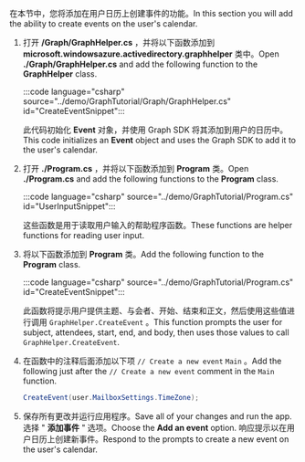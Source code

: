 <!-- markdownlint-disable MD002 MD041 -->

<span data-ttu-id="3f163-101">在本节中，您将添加在用户日历上创建事件的功能。</span><span class="sxs-lookup"><span data-stu-id="3f163-101">In this section you will add the ability to create events on the user's calendar.</span></span>

1. <span data-ttu-id="3f163-102">打开 **/Graph/GraphHelper.cs** ，并将以下函数添加到 **microsoft.windowsazure.activedirectory.graphhelper** 类中。</span><span class="sxs-lookup"><span data-stu-id="3f163-102">Open **./Graph/GraphHelper.cs** and add the following function to the **GraphHelper** class.</span></span>

    :::code language="csharp" source="../demo/GraphTutorial/Graph/GraphHelper.cs" id="CreateEventSnippet":::

    <span data-ttu-id="3f163-103">此代码初始化 **Event** 对象，并使用 Graph SDK 将其添加到用户的日历中。</span><span class="sxs-lookup"><span data-stu-id="3f163-103">This code initializes an **Event** object and uses the Graph SDK to add it to the user's calendar.</span></span>

1. <span data-ttu-id="3f163-104">打开 **./Program.cs** ，并将以下函数添加到 **Program** 类。</span><span class="sxs-lookup"><span data-stu-id="3f163-104">Open **./Program.cs** and add the following functions to the **Program** class.</span></span>

    :::code language="csharp" source="../demo/GraphTutorial/Program.cs" id="UserInputSnippet":::

    <span data-ttu-id="3f163-105">这些函数是用于读取用户输入的帮助程序函数。</span><span class="sxs-lookup"><span data-stu-id="3f163-105">These functions are helper functions for reading user input.</span></span>

1. <span data-ttu-id="3f163-106">将以下函数添加到 **Program** 类。</span><span class="sxs-lookup"><span data-stu-id="3f163-106">Add the following function to the **Program** class.</span></span>

    :::code language="csharp" source="../demo/GraphTutorial/Program.cs" id="CreateEventSnippet":::

    <span data-ttu-id="3f163-107">此函数将提示用户提供主题、与会者、开始、结束和正文，然后使用这些值进行调用 `GraphHelper.CreateEvent` 。</span><span class="sxs-lookup"><span data-stu-id="3f163-107">This function prompts the user for subject, attendees, start, end, and body, then uses those values to call `GraphHelper.CreateEvent`.</span></span>

1. <span data-ttu-id="3f163-108">在函数中的注释后面添加以下项 `// Create a new event` `Main` 。</span><span class="sxs-lookup"><span data-stu-id="3f163-108">Add the following just after the `// Create a new event` comment in the `Main` function.</span></span>

    ```csharp
    CreateEvent(user.MailboxSettings.TimeZone);
    ```

1. <span data-ttu-id="3f163-109">保存所有更改并运行应用程序。</span><span class="sxs-lookup"><span data-stu-id="3f163-109">Save all of your changes and run the app.</span></span> <span data-ttu-id="3f163-110">选择 " **添加事件** " 选项。</span><span class="sxs-lookup"><span data-stu-id="3f163-110">Choose the **Add an event** option.</span></span> <span data-ttu-id="3f163-111">响应提示以在用户日历上创建新事件。</span><span class="sxs-lookup"><span data-stu-id="3f163-111">Respond to the prompts to create a new event on the user's calendar.</span></span>
